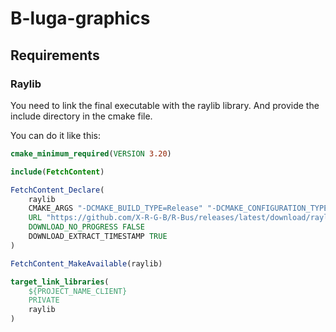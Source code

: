 # B-luga-graphics

## Requirements

### Raylib

You need to link the final executable with the raylib library.
And provide the include directory in the cmake file.

You can do it like this:
```cmake
cmake_minimum_required(VERSION 3.20)

include(FetchContent)

FetchContent_Declare(
    raylib
    CMAKE_ARGS "-DCMAKE_BUILD_TYPE=Release" "-DCMAKE_CONFIGURATION_TYPES=\"Release;Release\"" "-DCONFIG=Release"
    URL "https://github.com/X-R-G-B/R-Bus/releases/latest/download/raylib.tar"
    DOWNLOAD_NO_PROGRESS FALSE
    DOWNLOAD_EXTRACT_TIMESTAMP TRUE
)

FetchContent_MakeAvailable(raylib)

target_link_libraries(
    ${PROJECT_NAME_CLIENT}
    PRIVATE
    raylib
)
```
